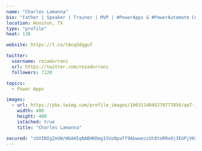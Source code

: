 ```yaml
---
name: "Charles Lamanna"
bio: "Father | Speaker | Trainer | MVP | #PowerApps & #PowerAutomate Community Super User | YouTuber Right-pointing triangle http://youtube.com/c/rezadorrani | Learn - Share - Clockwise rightwards and leftwards open circle arrows"
location: Houston, TX
type: "profile"
heat: 138

website: https://t.co/tAcqSdqguf

twitter:
  username: rezadorrani
  url: https://twitter.com/rezadorrani
  followers: 7220

topics:
  - Power Apps

images:
  - url: https://pbs.twimg.com/profile_images/1063114045270777856/qeT-jpWr_400x400.jpg
    width: 400
    height: 400
    isCached: true
    title: "Charles Lamanna"

secured: "zGVINIgZeUW/WbAHIqNABHKDmg1SVo0paTf9AbwwezzUt8toRRo0j3EGPjVH1vRf1TLCMQtCuctMSJN27qzX5LCpkmEyNJCuugpI93C7xB8iJEBxHfjOSrDv89r0WvAvcLpzV5TmH0y8aDIra97yXBaAUhUYDVZhEY8SnYXWBKMLHBn0p2MDDzFdXRGMq35ORbwGXfrbSBTnFx63I4WprFNDXARfsrrEx0L+ntxD4KA4hwaMmuAF7VgICOFhKmHHNNFFctayMoJD5zd0/i6iFzXUNGJezBKSKTHR4v/9smiBO7yglmj29wkpj1fNL22hVWQaBUUZW3BPbn+aW5xKrmsSPCWqmOOgP98Z7Gy4qT9TvC7+YlL+9yD9W0XYbpb2boYV0+Mc0NPVaHeaxjEHVKDU+ndJuv9xF321FjhECog=;5IsP0SFskKQpZoVwlLOBPA=="
---
```


